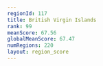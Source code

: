 ```yaml
---
regionId: 117
title: British Virgin Islands
rank: 99
meanScore: 67.56
globalMeanScore: 67.47
numRegions: 220
layout: region_score
---
```

